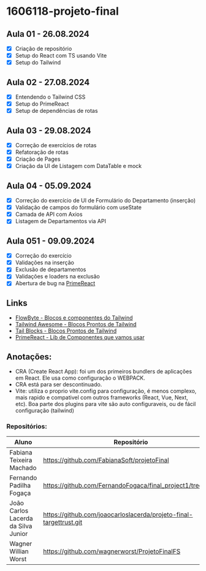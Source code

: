 # 1606118-projeto-final

## Aula 01 - 26.08.2024

- [x] Criação de repositório
- [x] Setup do React com TS usando Vite
- [x] Setup do Tailwind

## Aula 02 - 27.08.2024

- [x] Entendendo o Tailwind CSS
- [x] Setup do PrimeReact
- [x] Setup de dependências de rotas

## Aula 03 - 29.08.2024

- [x] Correção de exercícios de rotas
- [x] Refatoração de rotas
- [x] Criação de Pages
- [x] Criação da UI de Listagem com DataTable e mock

## Aula 04 - 05.09.2024

- [x] Correção do exercício de UI de Formulário do Departamento (inserção)
- [x] Validação de campos do formulário com useState
- [x] Camada de API com Axios
- [x] Listagem de Departamentos via API

## Aula 051 - 09.09.2024

- [x] Correção do exercício
- [x] Validações na inserção
- [x] Exclusão de departamentos
- [x] Validações e loaders na exclusão
- [x] Abertura de bug na [PrimeReact](https://github.com/primefaces/primereact/issues)

## Links

- [FlowByte - Blocos e componentes do Tailwind](https://flowbite.com/)
- [Tailwind Awesome - Blocos Prontos de Tailwind](https://www.tailwindawesome.com/)
- [Tail Blocks - Blocos Prontos de Tailwind](https://tailblocks.cc/)
- [PrimeReact - Lib de Componentes que vamos usar](https://primereact.org/)

## Anotações:

- CRA (Create React App): foi um dos primeiros bundlers de aplicações em React. Ele usa como configuração o WEBPACK.
- CRA está para ser descontinuado.
- Vite: utiliza o proprio vite.config para configuração, é menos complexo, mais rapido e compativel com outros frameworks (React, Vue, Next, etc). Boa parte dos plugins para vite são auto configuraveis, ou de fácil configuração (tailwind)

### Repositórios:

| Aluno                               | Repositório                                                        |
| ----------------------------------- | ------------------------------------------------------------------ |
| Fabiana Teixeira Machado            | https://github.com/FabianaSoft/projetoFinal                        |
| Fernando Padilha Fogaça             | https://github.com/FernandoFogaca/final_project1/tree/main         |
| João Carlos Lacerda da Silva Junior | https://github.com/joaocarloslacerda/projeto-final-targettrust.git |
| Wagner Willian Worst                | https://github.com/wagnerworst/ProjetoFinalFS                      |
